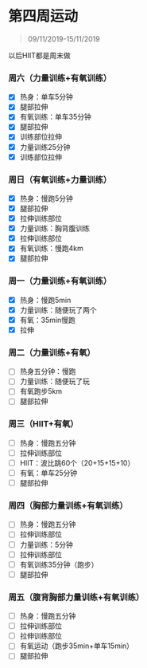 # 第四周运动

>09/11/2019-15/11/2019

以后HIIT都是周末做

### 周六（力量训练+有氧训练）

- [x] 热身：单车5分钟
- [x] 腿部拉伸
- [x] 有氧训练：单车35分钟
- [x] 腿部拉伸
- [x] 训练部位拉伸
- [x] 力量训练25分钟
- [x] 训练部位拉伸

### 周日（有氧训练+力量训练）

- [x] 热身：慢跑5分钟
- [x] 腿部拉伸
- [x] 拉伸训练部位
- [x] 力量训练：胸背腹训练
- [x] 拉伸训练部位
- [x] 有氧训练：慢跑4km
- [x] 腿部拉伸

### 周一（力量训练+有氧训练）

- [x] 热身：慢跑5min
- [x] 力量训练：随便玩了两个
- [x] 有氧：35min慢跑
- [x] 拉伸

### 周二（力量训练+有氧）

- [ ] 热身五分钟：慢跑
- [ ] 力量训练：随便玩了玩
- [ ] 有氧跑步5km
- [ ] 腿部拉伸

### 周三（HIIT+有氧）

- [ ] 热身：慢跑五分钟
- [ ] 拉伸训练部位
- [ ] HIIT：波比跳60个（20+15+15+10）
- [ ] 有氧：单车25分钟
- [ ] 腿部拉伸

### 周四（胸部力量训练+有氧训练）

- [ ] 热身：慢跑五分钟
- [ ] 拉伸训练部位
- [ ] 力量训练：5分钟
- [ ] 拉伸训练部位
- [ ] 有氧训练35分钟（跑步）
- [ ] 腿部拉伸

### 周五（腹背胸部力量训练+有氧训练）

- [ ] 热身：慢跑五分钟
- [ ] 拉伸训练部位
- [ ] 拉伸训练部位
- [ ] 有氧运动（跑步35min+单车15min）
- [ ] 腿部拉伸